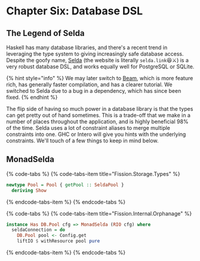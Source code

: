 # Chapter Six: Database DSL

## The Legend of Selda

Haskell has many database libraries, and there's a recent trend in leveraging the type system to giving increasingly safe database access. Despite the goofy name, [Selda](https://selda.link/) \(the website is literally `selda.link`😆⚔️\) is a very robust database DSL, and works equally well for PostgreSQL or SQLite.

{% hint style="info" %}
We may later switch to [Beam](https://tathougies.github.io/beam/), which is more feature rich, has generally faster compilation, and has a clearer tutorial. We switched to Selda due to a bug in a dependency, which has since been fixed.
{% endhint %}

The flip side of having so much power in a database library is that the types can get pretty out of hand sometimes. This is a trade-off that we make in a number of places throughout the application, and is highly beneficial 98% of the time. Selda uses a lot of constraint aliases to merge multiple constraints into one. GHC or Intero will give you hints with the underlying constraints. We'll touch of a few things to keep in mind below.

## MonadSelda

{% code-tabs %}
{% code-tabs-item title="Fission.Storage.Types" %}
```haskell
newtype Pool = Pool { getPool :: SeldaPool }
  deriving Show
```
{% endcode-tabs-item %}
{% endcode-tabs %}

{% code-tabs %}
{% code-tabs-item title="Fission.Internal.Orphanage" %}
```haskell
instance Has DB.Pool cfg => MonadSelda (RIO cfg) where
  seldaConnection = do
    DB.Pool pool <- Config.get
    liftIO $ withResource pool pure
```
{% endcode-tabs-item %}
{% endcode-tabs %}

